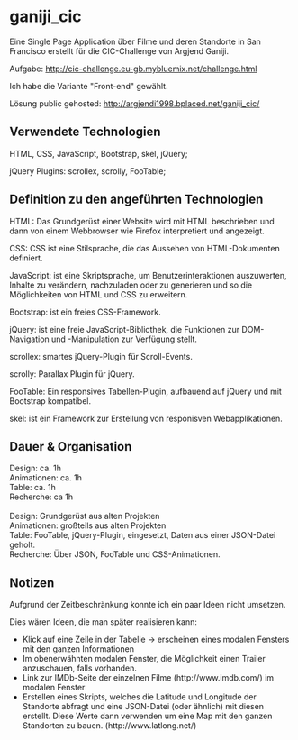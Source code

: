 # ganiji_cic
Eine Single Page Application über Filme und deren Standorte in San Francisco erstellt für die CIC-Challenge von Argjend Ganiji.

Aufgabe: http://cic-challenge.eu-gb.mybluemix.net/challenge.html

Ich habe die Variante "Front-end" gewählt.

Lösung public gehosted: http://argjendi1998.bplaced.net/ganiji_cic/

<h2>Verwendete Technologien</h2>
HTML, CSS, JavaScript, Bootstrap, skel, jQuery;

jQuery Plugins: scrollex, scrolly, FooTable;

<h2>Definition zu den angeführten Technologien</h2>

HTML: Das Grundgerüst einer Website wird mit HTML beschrieben und dann von einem Webbrowser wie Firefox interpretiert und angezeigt.

CSS: CSS ist eine Stilsprache, die das Aussehen von HTML-Dokumenten definiert.

JavaScript: ist eine Skriptsprache, um Benutzerinteraktionen auszuwerten, Inhalte zu verändern, nachzuladen oder zu generieren und so die Möglichkeiten von HTML und CSS zu erweitern.

Bootstrap: ist ein freies CSS-Framework.

jQuery: ist eine freie JavaScript-Bibliothek, die Funktionen zur DOM-Navigation und -Manipulation zur Verfügung stellt.

scrollex: smartes jQuery-Plugin für Scroll-Events.

scrolly: Parallax Plugin für jQuery.

FooTable: Ein responsives Tabellen-Plugin, aufbauend auf jQuery und mit Bootstrap kompatibel. 

skel: ist ein Framework zur Erstellung von responisven Webapplikationen.

<h2>Dauer & Organisation</h2>
Design: ca. 1h<br>
Animationen: ca. 1h<br>
Table: ca. 1h<br>
Recherche: ca 1h<br><br>
Design: Grundgerüst aus alten Projekten<br>
Animationen: großteils aus alten Projekten<br>
Table: FooTable, jQuery-Plugin, eingesetzt, Daten aus einer JSON-Datei geholt.<br>
Recherche: Über JSON, FooTable und CSS-Animationen. <br>

<h2>Notizen</h2>
Aufgrund der Zeitbeschränkung konnte ich ein paar Ideen nicht umsetzen.

Dies wären Ideen, die man später realisieren kann:
<ul>
<li>Klick auf eine Zeile in der Tabelle -> erscheinen eines modalen Fensters mit den ganzen Informationen</li>
<li>Im obenerwähnten modalen Fenster, die Möglichkeit einen Trailer anzuschauen, falls vorhanden.</li>
<li>Link zur IMDb-Seite der einzelnen Filme (http://www.imdb.com/) im modalen Fenster</li>
<li>Erstellen eines Skripts, welches die Latitude und Longitude der Standorte abfragt und eine JSON-Datei (oder ähnlich) mit diesen erstellt. Diese Werte dann verwenden um eine Map mit den ganzen Standorten zu bauen. (http://www.latlong.net/)</li>
</ul>
